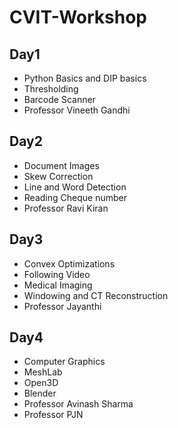 # CVIT-Workshop

## Day1
- Python Basics and DIP basics
- Thresholding
- Barcode Scanner
- Professor Vineeth Gandhi 

## Day2
- Document Images
- Skew Correction
- Line and Word Detection
- Reading Cheque number
- Professor Ravi Kiran

## Day3
- Convex Optimizations
- Following Video
- Medical Imaging
- Windowing and CT Reconstruction
- Professor Jayanthi

## Day4
- Computer Graphics
- MeshLab
- Open3D
- Blender
- Professor Avinash Sharma
- Professor PJN
